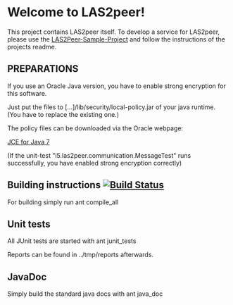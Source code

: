 Welcome to LAS2peer!
=================

This project contains LAS2peer itself. To develop a service for LAS2peer, please use the 
[LAS2Peer-Sample-Project](https://github.com/rwth-acis/LAS2peer-Sample-Service/archive/master.zip) and follow the instructions of the projects readme.


PREPARATIONS
-----------------------

If you use an Oracle Java version, you have to enable strong encryption for this software.

Just put the files to [...]/lib/security/local-policy.jar of your java runtime. (You have to replace the existing one.)

The policy files can be downloaded via the Oracle webpage:

[JCE for Java 7](http://www.oracle.com/technetwork/java/javase/downloads/jce-7-download-432124.html "JCE-7")

(If the unit-test "i5.las2peer.communication.MessageTest" runs successfully, you have enabled strong encryption correctly)

Building instructions [![Build Status](https://travis-ci.org/rwth-acis/las2peer.png?branch=master)](https://travis-ci.org/rwth-acis/las2peer)
----------------------

For building simply run
    ant compile_all

Unit tests
-----------

All JUnit tests are started with
    ant junit_tests

Reports can be found in ../tmp/reports afterwards.

JavaDoc
----------

Simply build the standard java docs with
    ant java_doc